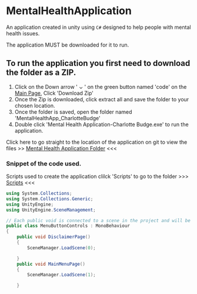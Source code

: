 # MentalHealthApplication

An application created in unity using `C#` designed to help people with mental health issues.

The application MUST be downloaded for it to run. 

## To run the application you first need to download the folder as a ZIP.
1. Click on the Down arrow ' ⌄ ' on the green button named 'code' on the [Main Page](https://github.com/cb1270/MentalHealthApplication), Click 'Download Zip'
2. Once the Zip is downloaded, click extract all and save the folder to your chosen location.
3. Once the folder is saved, open the folder named 'MentalHealthApp_CharlotteBudge' 
4. Double click 'Mental Health Application-Charlotte Budge.exe' to run the application. 


Click here to go straight to the location of the application on git to view the files >> [Mental Health Application Folder](https://github.com/cb1270/MentalHealthApplication/tree/main/MentalHealthApp_CharlotteBudge) <<<

### Snippet of the code used.

Scripts used to create the application clilck 'Scripts' to go to the folder >>> [Scripts](https://github.com/cb1270/MentalHealthApplication/tree/main/Assets/Scripts) <<<


```cs
using System.Collections;
using System.Collections.Generic;
using UnityEngine;
using UnityEngine.SceneManagement;

// Each public void is connected to a scene in the project and will be executable via using buttons.
public class MenuButtonControls : MonoBehaviour
{
    public void DisclaimerPage()
    {
        SceneManager.LoadScene(0);

    }
    public void MainMenuPage()
    {
        SceneManager.LoadScene(1);

    }
```
